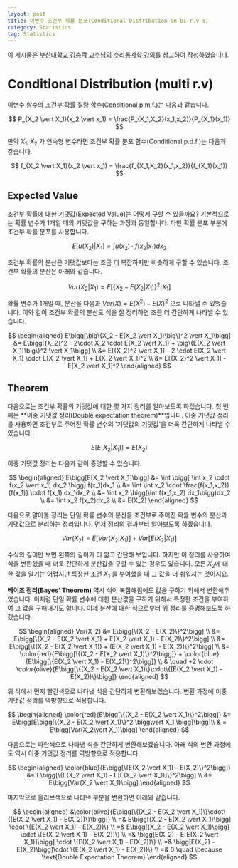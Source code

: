```yaml
---
layout: post
title: 이변수 조건부 확률 분포(Conditional Distribution on bi-r.v s)
category: Statistics
tag: Statistics
---
```




이 게시물은 [부산대학교 김충락 교수님의 수리통계학 강의](http://kocw.net/home/search/kemView.do?kemId=1363783)를 참고하여 작성하였습니다.

# Conditional Distribution (multi r.v)

이변수 함수의 조건부 확률 질량 함수(Conditional p.m.f.)는 다음과 같습니다.


$$
P_{X_2 \vert X_1}(x_2 \vert x_1) = \frac{P_{X_1,X_2}(x_1,x_2)}{P_{X_1}(x_1)}
$$


만약 $X_1,X_2$ 가 연속형 변수라면 조건부 확률 분포 함수(Conditional p.d.f.)는 다음과 같습니다.


$$
f_{X_2 \vert X_1}(x_2 \vert x_1) = \frac{f_{X_1,X_2}(x_1,x_2)}{f_{X_1}(x_1)}
$$


## Expected Value

조건부 확률에 대한 기댓값(Expected Value)는 어떻게 구할 수 있을까요? 기본적으로는 확률 변수가 1개일 때의 기댓값을 구하는 과정과 동일합니다. 다만 확률 분포 부분에 조건부 확률 분포를 사용합니다.



$$
E[u(X_2) \vert X_1] = \int u(x_2) \cdot f(x_2 \vert x_1) dx_2
$$



조건부 확률의 분산은 기댓값보다는 조금 더 복잡하지만 비슷하게 구할 수 있습니다. 조건부 확률의 분산은 아래와 같습니다.



$$
Var(X_2 \vert X_1) = E\bigg[\big\{X_2 - E(X_2 \vert X_1)\big\}^2 \big\vert X_1\bigg]
$$



확률 변수가 1개일 때, 분산을 다음과 $Var(X) = E(X^2) - E(X)^2$ 으로 나타낼 수 있었습니다. 이와 같이 조건부 확률의 분산도 식을 잘 정리하면 조금 더 간단하게 나타낼 수 있습니다.



$$
\begin{aligned}
E\bigg[\big\{X_2 - E(X_2 \vert X_1)\big\}^2 \vert X_1\bigg] &= E\bigg[{X_2}^2 - 2\cdot X_2 \cdot E(X_2 \vert X_1) + \big\{E(X_2 \vert X_1)\big\}^2 \vert X_1\bigg] \\
&= E[{X_2}^2 \vert X_1] - 2 \cdot E(X_2 \vert X_1) \cdot E[X_2 \vert X_1] + E(X_2 \vert X_1)^2 \\
&= E[{X_2}^2 \vert X_1] - E[X_2 \vert X_1]^2
\end{aligned}
$$



## Theorem

다음으로는 조건부 확률의 기댓값에 대한 몇 가지 정리를 알아보도록 하겠습니다. 첫 번째는 **이중 기댓값 정리(Double expectation theorem)**입니다. 이중 기댓값 정리를 사용하면 조건부로 주어진 확률 변수의 '기댓값의 기댓값'을 더욱 간단하게 나타낼 수 있습니다.



$$
E\bigg[E[X_2 \vert X_1]\bigg] = E(X_2)
$$



이중 기댓값 정리는 다음과 같이 증명할 수 있습니다.



$$
\begin{aligned}
E\bigg[E[X_2 \vert X_1]\bigg] &= \int \bigg[ \int x_2 \cdot f(x_2 \vert x_1) dx_2 \bigg] f(x_1)dx_1 \\
&= \int \int x_2 \cdot \frac{f(x_1,x_2)}{f(x_1)} \cdot f(x_1) dx_1dx_2 \\
&= \int x_2 \bigg(\int f(x_1,x_2) dx_1\bigg)dx_2 \\
&= \int x_2 f(x_2)dx_2 \\
&= E(X_2)
\end{aligned}
$$



다음으로 알아볼 정리는 단일 확률 변수의 분산을 조건부로 주어진 확률 변수의 분산과 기댓값으로 분리하는 정리입니다. 먼저 정리의 결과부터 알아보도록 하겠습니다.


$$
Var(X_2) = E\big[Var(X_2 \vert X_1)\big] + Var\big[E(X_2 \vert X_1)\big]
$$


수식의 길이만 보면 왼쪽의 길이가 더 짧고 간단해 보입니다. 하지만 이 정리를 사용하여 식을 변환했을 때 더욱 간단하게 분산값을 구할 수 있는 경우도 있습니다. 모든 $X_2$에 대한 값을 알기는 어렵지만 특정한 조건 $X_1$ 을 부여했을 때 그 값을 더 쉬워지는 것이지요.

**베이즈 정리(Bayes' Theorem)** 역시 식이 복잡해짐에도 값을 구하기 위해서 변환해주었습니다. 이처럼 단일 확률 변수에 대한 분산값을 구하기 위해서 특정한 조건을 부여하여 그 값을 구해내기도 합니다. 이제 분산에 대한 식으로부터 위 정리를 증명해보도록 하겠습니다.



$$
\begin{aligned}
Var(X_2) &= E\bigg[\{X_2 - E(X_2)\}^2\bigg] \\ 
&= E\bigg[\{X_2 - E(X_2 \vert X_1) + E(X_2 \vert X_1) - E(X_2)\}^2\bigg] \\
&= E\bigg[\{(X_2 - E(X_2 \vert X_1)) + (E(X_2 \vert X_1) - E(X_2))\}^2\bigg] \\
&= \color{red}{E\bigg[\{(X_2 - E(X_2 \vert X_1)\}^2\bigg]} + \color{blue}{E\bigg[\{E(X_2 \vert X_1) - E(X_2)\}^2\bigg]} \\
& \quad +2 \cdot \color{olive}{E\bigg[\{(X_2 - E(X_2 \vert X_1)\}\cdot\{(E(X_2 \vert X_1) - E(X_2))\}\bigg]}
\end{aligned}
$$



위 식에서 먼저 빨간색으로 나타낸 식을 간단하게 변환해보겠습니다. 변환 과정에 이중 기댓값 정리를 역방향으로 적용합니다.


$$
\begin{aligned}
\color{red}{E\bigg[\{(X_2 - E(X_2 \vert X_1)\}^2\bigg]} &= E\bigg[E\bigg[\{X_2 - E(X_2 \vert X_1)\}^2 \bigg\vert X_1 \bigg]\bigg]\\
& = E\bigg[Var(X_2\vert X_1)\bigg]
\end{aligned}
$$


다음으로는 파란색으로 나타낸 식을 간단하게 변환해보겠습니다. 아래 식의 변환 과정에도 역시 이중 기댓값 정리를 역방향으로 적용합니다.


$$
\begin{aligned}
\color{blue}{E\bigg[\{E(X_2 \vert X_1) - E(X_2)\}^2\bigg]} &= E\bigg[\{E(X_2 \vert X_1) - E[E(X_2 \vert X_1)]\}^2\bigg] \\
&= E\bigg[Var(X_2 \vert X_1)\bigg]
\end{aligned}
$$


마지막으로 올리브색으로 나타낸 부분을 변환하면 아래와 같습니다.


$$
\begin{aligned}
&\color{olive}{E\bigg[\{(X_2 - E(X_2 \vert X_1)\}\cdot\{(E(X_2 \vert X_1) - E(X_2))\}\bigg]} \\
=& E\bigg[(X_2 - E(X_2 \vert X_1)\bigg] \cdot \{E(X_2 \vert X_1) - E(X_2))\} \\
=& E\bigg[(X_2 - E(X_2 \vert X_1)\bigg] \cdot \{E(X_2 \vert X_1) - E(X_2))\} \\
=& \bigg[E(X_2) - E[E(X_2 \vert X_1)]\bigg] \cdot \{E(X_2 \vert X_1) - E(X_2))\}  \\
=& \bigg[E(X_2) - E(X_2)\bigg]\cdot \{E(X_2 \vert X_1) - E(X_2))\} \\
=& 0  \quad \because \text{Double Expectation Theorem}
\end{aligned}
$$



